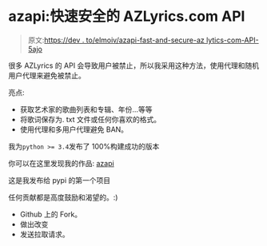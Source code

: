 # azapi:快速安全的 AZLyrics.com API

> 原文:[https://dev . to/elmoiv/azapi-fast-and-secure-az lytics-com-API-5ajo](https://dev.to/elmoiv/azapi-fast-and-secure-azlyrics-com-api-5ajo)

很多 AZLyrics 的 API 会导致用户被禁止，所以我采用这种方法，使用代理和随机用户代理来避免被禁止。

亮点:

*   获取艺术家的歌曲列表和专辑、年份...等等
*   将歌词保存为. txt 文件或任何你喜欢的格式。
*   使用代理和多用户代理避免 BAN。

我为`python >= 3.4`发布了 100%构建成功的版本

你可以在这里发现我的作品: [azapi](https://github.com/elmoiv/azapi)

这是我发布给 pypi 的第一个项目

任何贡献都是高度鼓励和渴望的。:)

*   Github 上的 Fork。
*   做出改变
*   发送拉取请求。